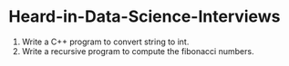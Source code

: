 # Heard-in-Data-Science-Interviews

1) Write a C++ program to convert string to int.
2) Write a recursive program to compute the fibonacci numbers.